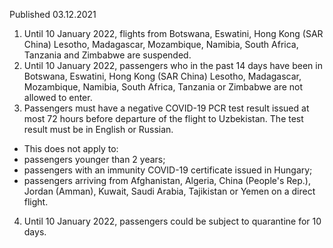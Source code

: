 Published 03.12.2021
1. Until 10 January 2022, flights from Botswana, Eswatini, Hong Kong (SAR China) Lesotho, Madagascar, Mozambique, Namibia, South Africa, Tanzania and Zimbabwe are suspended.
2. Until 10 January 2022, passengers who in the past 14 days have been in Botswana, Eswatini, Hong Kong (SAR China) Lesotho, Madagascar, Mozambique, Namibia, South Africa, Tanzania or Zimbabwe are not allowed to enter.
3. Passengers must have a negative COVID-19 PCR test result issued at most 72 hours before departure of the flight to Uzbekistan. The test result must be in English or Russian.
- This does not apply to:
- passengers younger than 2 years;
- passengers with an immunity COVID-19 certificate issued in Hungary;
- passengers arriving from Afghanistan, Algeria, China (People's Rep.), Jordan (Amman), Kuwait, Saudi Arabia, Tajikistan or Yemen on a direct flight.
4. Until 10 January 2022, passengers could be subject to quarantine for 10 days.